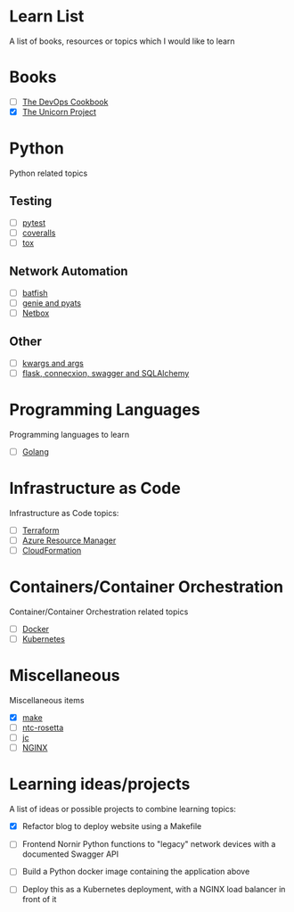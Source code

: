 # Learn List
A list of books, resources or topics which I would like to learn

# Books
- [ ] [The DevOps Cookbook](https://www.amazon.com/DevOps-Handbook-World-Class-Reliability-Organizations/dp/1942788002/ref=sr_1_1?keywords=devops+cookbook&qid=1576982528&s=books&sr=1-1)
- [x] [The Unicorn Project](https://www.amazon.com/Unicorn-Project-Developers-Disruption-Thriving/dp/B0812C82T9/ref=sr_1_1?crid=1Y5WI96YD87LI&keywords=the+unicorn+project&qid=1576982586&s=books&sprefix=the+unicor%2Cstripbooks-intl-ship%2C355&sr=1-1)

# Python
Python related topics
## Testing
- [ ] [pytest](https://docs.pytest.org/en/latest/)
- [ ] [coveralls](https://docs.coveralls.io/about-coveralls)
- [ ] [tox](https://tox.readthedocs.io/en/latest/)

## Network Automation
- [ ] [batfish](https://github.com/batfish/pybatfish)
- [ ] [genie and pyats](https://developer.cisco.com/pyats/)
- [ ] [Netbox](https://netbox.readthedocs.io/en/stable/)

## Other
- [ ] [kwargs and args](https://realpython.com/python-kwargs-and-args/)
- [ ] [flask, connecxion, swagger and SQLAlchemy](https://realpython.com/flask-connexion-rest-api/)

# Programming Languages
Programming languages to learn
 - [ ] [Golang](https://golang.org/doc/code.html)
 
 # Infrastructure as Code
 Infrastructure as Code topics:
 - [ ] [Terraform](https://www.terraform.io/docs/cloud/getting-started/index.html)
 - [ ] [Azure Resource Manager](https://docs.microsoft.com/en-us/azure/azure-resource-manager/resource-group-overview)
 - [ ] [CloudFormation](https://aws.amazon.com/cloudformation/)

# Containers/Container Orchestration
Container/Container Orchestration related topics
- [ ] [Docker](https://acloud.guru/learn/docker-devops-from-development-to-production)
- [ ] [Kubernetes](https://learn.acloud.guru/course/kubernetes-deep-dive/dashboard)

# Miscellaneous
Miscellaneous items
- [x] [make](https://www.gnu.org/software/make/manual/make.html)
- [ ] [ntc-rosetta](https://github.com/networktocode/ntc-rosetta)
- [ ] [jc](https://github.com/kellyjonbrazil/jc)
- [ ] [NGINX](https://nginx.org/en/docs/install.html)

# Learning ideas/projects

A list of ideas or possible projects to combine learning topics:
- [x] Refactor blog to deploy website using a Makefile
- [ ] Frontend Nornir Python functions to "legacy" network devices with a documented Swagger API
- [ ] Build a Python docker image containing the application above
- [ ] Deploy this as a Kubernetes deployment, with a NGINX load balancer in front of it


